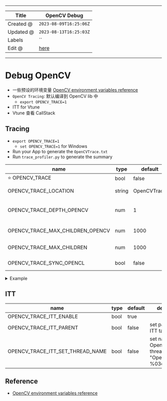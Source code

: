 -----

| Title     | OpenCV Debug                                          |
| --------- | ----------------------------------------------------- |
| Created @ | `2023-08-09T16:25:06Z`                                |
| Updated @ | `2023-08-13T16:25:03Z`                                |
| Labels    | \`\`                                                  |
| Edit @    | [here](https://github.com/junxnone/aiwiki/issues/434) |

-----

# Debug OpenCV

  - 一些预设的环境变量 [OpenCV environment variables
    reference](https://docs.opencv.org/4.x/d6/dea/tutorial_env_reference.html)
  - `OpenCV Tracing`: 默认编译到 OpenCV lib 中
      - `export OPENCV_TRACE=1`
  - ITT for Vtune
  - Vtune 查看 CallStack

## Tracing

  - `export OPENCV_TRACE=1`
      - `set OPENCV_TRACE=1` for Windows
  - Run your App to generate the `OpenCVTrace.txt`
  - Run `trace_profiler.py` to generate the summary

| name                                 | type   | default     | description                          |
| ------------------------------------ | ------ | ----------- | ------------------------------------ |
| ⭐ OPENCV\_TRACE                      | bool   | false       | enable trace                         |
| OPENCV\_TRACE\_LOCATION              | string | OpenCVTrace | trace file name ("${name}-$03d.txt") |
| OPENCV\_TRACE\_DEPTH\_OPENCV         | num    | 1           | 0 不限制跟踪深度，1不跟踪细节，只有 API              |
| OPENCV\_TRACE\_MAX\_CHILDREN\_OPENCV | num    | 1000        | 限制 OpenCV API 调用的跟踪                  |
| OPENCV\_TRACE\_MAX\_CHILDREN         | num    | 1000        | 跟踪子节点，避免大循环                          |
| OPENCV\_TRACE\_SYNC\_OPENCL          | bool   | false       | wait for OpenCL kernels to finish    |

<details>
<summary>Example</summary>

    export OPENCV_TRACE=1

``` 
 ID name                                                                      count thr          min          max       median          avg       *self*          IPP   %       OpenCL   %
                                                                                               t-min        t-max     t-median        t-avg        total        t-IPP   %     t-OpenCL   %
  1 cv::imwrite#loadsave.cpp:785                                                 10   1      128.516      444.347      281.262      288.623     2886.230        0.000   0        0.000   0
                                                                                             128.516      444.347      281.262      288.623     2886.230        0.000   0        0.000   0

  2 cv::absdiff#arithm.cpp:931                                                  200   1        3.988       30.363       13.851       10.810     2161.989        0.000   0        0.000   0
                                                                                               3.988       30.363       13.851       10.810     2161.989        0.000   0        0.000   0

  3 cv::imread#loadsave.cpp:630                                                   4   1       50.158      229.217      123.496      131.592      526.367        0.000   0        0.000   0
                                                                                              50.158      229.217      123.496      131.592      526.367        0.000   0        0.000   0

  4 cv::Mat::copyTo#copy.cpp:307                                                  4   1       11.238       33.255       22.259       22.253       89.010       88.708  99        0.000   0
                                                                                              11.238       33.255       22.259       22.253       89.010       88.708  99        0.000   0

  5 cv::utils::logging::LogTagManager::assign#logtagmanager.cpp:72                1   1        0.049        0.049        0.049        0.049        0.049        0.000   0        0.000   0
                                                                                               0.049        0.049        0.049        0.049        0.049        0.000   0        0.000   0

  6 cv::ocl::setUseOpenCL#ocl.cpp:1234                                            1   1        0.014        0.014        0.014        0.014        0.014        0.000   0        0.000   0
                                                                                               0.014        0.014        0.014        0.014        0.014        0.000   0        0.000   0

  7 cv::utils::logging::LogTagManager::get#logtagmanager.cpp:104                  1   1        0.003        0.003        0.003        0.003        0.003        0.000   0        0.000   0
                                                                                               0.003        0.003        0.003        0.003        0.003        0.000   0        0.000   0

```

    export OPENCV_TRACE=1
    export OPENCV_TRACE_LOCATION=0

``` 
 ID name                                                                      count thr          min          max       median          avg       *self*          IPP   %       OpenCL   %
                                                                                               t-min        t-max     t-median        t-avg        total        t-IPP   %     t-OpenCL   %
  1 cv::imwrite#loadsave.cpp:785                                                 10   1      128.875      445.248      281.637      287.970     2879.696        0.000   0        0.000   0
                                                                                             128.875      445.248      281.637      287.970     2879.696        0.000   0        0.000   0

  2 cv::hal::absdiff8u#arithm.simd.hpp:547|cv::absdiff                          200   1        3.996       42.662       13.642       10.894     2178.898        0.000   0        0.000   0
                                                                                               3.996       42.662       13.642       10.894     2178.898        0.000   0        0.000   0

  3 cv::imread#loadsave.cpp:630                                                   4   1       50.247      230.819      124.025      132.279      529.117        0.000   0        0.000   0
                                                                                              50.247      230.819      124.025      132.279      529.117        0.000   0        0.000   0

  4 IPP:ippicviCopy_8u_C1R_L#copy.cpp:364|cv::Mat::copyTo                         4   1       10.751       33.440       22.274       22.185       88.740       88.740 100        0.000   0
                                                                                              10.751       33.440       22.274       22.185       88.740       88.740 100        0.000   0

  5 cv::absdiff#arithm.cpp:931                                                  200   1        0.003        0.228        0.005        0.007        1.434        0.000   0        0.000   0
                                                                                               4.001       42.764       13.758       10.902     2180.332        0.000   0        0.000   0

  6 cv::Mat::copyTo#copy.cpp:307                                                  4   1        0.052        0.124        0.069        0.079        0.315        0.000   0        0.000   0
                                                                                              10.875       33.510       22.335       22.264       89.054       88.740  99        0.000   0

  7 cv::utils::logging::LogTagManager::assign#logtagmanager.cpp:72                1   1        0.057        0.057        0.057        0.057        0.057        0.000   0        0.000   0
                                                                                               0.057        0.057        0.057        0.057        0.057        0.000   0        0.000   0

  8 cv::ocl::setUseOpenCL#ocl.cpp:1234                                            1   1        0.013        0.013        0.013        0.013        0.013        0.000   0        0.000   0
                                                                                               0.016        0.016        0.016        0.016        0.016        0.000   0        0.000   0

  9 cv::utils::logging::LogTagManager::get#logtagmanager.cpp:104                  1   1        0.003        0.003        0.003        0.003        0.003        0.000   0        0.000   0
                                                                                               0.003        0.003        0.003        0.003        0.003        0.000   0        0.000   0

 10 cv::ocl::OpenCLExecutionContext::getCurrentRef#ocl.cpp:1086|cv::ocl...        1   1        0.002        0.002        0.002        0.002        0.002        0.000   0        0.000   0
                                                                                               0.002        0.002        0.002        0.002        0.002        0.000   0        0.000   0


```

</details>

## ITT

| name                                  | type | default | description                                       |
| ------------------------------------- | ---- | ------- | ------------------------------------------------- |
| OPENCV\_TRACE\_ITT\_ENABLE            | bool | true    |                                                   |
| OPENCV\_TRACE\_ITT\_PARENT            | bool | false   | set parentID for ITT task                         |
| OPENCV\_TRACE\_ITT\_SET\_THREAD\_NAME | bool | false   | set name for OpenCV's threads "OpenCVThread-%03d" |

## Reference

  - [OpenCV environment variables
    reference](https://docs.opencv.org/4.x/d6/dea/tutorial_env_reference.html)
